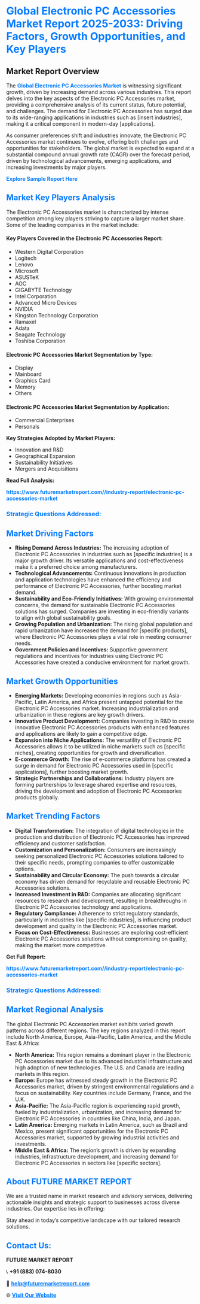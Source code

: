 <h1 style="color: #007BFF;">Global Electronic PC Accessories Market Report 2025-2033: Driving Factors, Growth Opportunities, and Key Players</h1>

<section id="overview">
<h2>Market Report Overview</h2>
<p>The <a href="https://www.futuremarketreport.com//industry-report/electronic-pc-accessories-market" style="color: #007BFF; text-decoration: none;"><strong>Global Electronic PC Accessories Market</strong></a> is witnessing significant growth, driven by increasing demand across various industries. This report delves into the key aspects of the Electronic PC Accessories market, providing a comprehensive analysis of its current status, future potential, and challenges. The demand for Electronic PC Accessories has surged due to its wide-ranging applications in industries such as [insert industries], making it a critical component in modern-day [applications].</p>
<p>As consumer preferences shift and industries innovate, the Electronic PC Accessories market continues to evolve, offering both challenges and opportunities for stakeholders. The global market is expected to expand at a substantial compound annual growth rate (CAGR) over the forecast period, driven by technological advancements, emerging applications, and increasing investments by major players.</p>
</section>

<section id="overview">
<p><a href="https://www.futuremarketreport.com//request-sample/reportId=58933" style="color: #007BFF; text-decoration: none;"><strong>Explore Sample Report Here</strong></a></p>
</section>

<section id="key-players">
<h2 style="color: #007BFF;">Market Key Players Analysis</h2>
<p>The Electronic PC Accessories market is characterized by intense competition among key players striving to capture a larger market share. Some of the leading companies in the market include:</p>
<h4>Key Players Covered in the Electronic PC Accessories Report:</h4>
<ul><li>Western Digital Corporation</li><li>Logitech</li><li>Lenovo</li><li>Microsoft</li><li>ASUSTeK</li><li>AOC</li><li>GIGABYTE Technology</li><li>Intel Corporation</li><li>Advanced Micro Devices</li><li>NVIDIA</li><li>Kingston Technology Corporation</li><li>Ramaxel</li><li>Adata</li><li>Seagate Technology</li><li>Toshiba Corporation</li></ul>
<h4>Electronic PC Accessories Market Segmentation by Type:</h4>
<ul><li>Display</li><li>Mainboard</li><li>Graphics Card</li><li>Memory</li><li>Others</li></ul>

<h4>Electronic PC Accessories Market Segmentation by Application:</h4>
<ul><li>Commercial Enterprises</li><li>Personals</li></ul>
<p><strong>Key Strategies Adopted by Market Players:</strong></p>
<ul>
<li>Innovation and R&D</li>
<li>Geographical Expansion</li>
<li>Sustainability Initiatives</li>
<li>Mergers and Acquisitions</li>
</ul>
</section>

<section>
<p><strong>Read Full Analysis: </strong></p><a href="https://www.futuremarketreport.com//industry-report/electronic-pc-accessories-market" style="color: #007BFF; text-decoration: none;"><strong>https://www.futuremarketreport.com//industry-report/electronic-pc-accessories-market</strong></a>
<h3 style="color: #007BFF;">Strategic Questions Addressed:</h3>
</section>

<section id="driving-factors">
<h2 style="color: #007BFF;">Market Driving Factors</h2>
<ul>
<li><strong>Rising Demand Across Industries:</strong> The increasing adoption of Electronic PC Accessories in industries such as [specific industries] is a major growth driver. Its versatile applications and cost-effectiveness make it a preferred choice among manufacturers.</li>
<li><strong>Technological Advancements:</strong> Continuous innovations in production and application technologies have enhanced the efficiency and performance of Electronic PC Accessories, further boosting market demand.</li>
<li><strong>Sustainability and Eco-Friendly Initiatives:</strong> With growing environmental concerns, the demand for sustainable Electronic PC Accessories solutions has surged. Companies are investing in eco-friendly variants to align with global sustainability goals.</li>
<li><strong>Growing Population and Urbanization:</strong> The rising global population and rapid urbanization have increased the demand for [specific products], where Electronic PC Accessories plays a vital role in meeting consumer needs.</li>
<li><strong>Government Policies and Incentives:</strong> Supportive government regulations and incentives for industries using Electronic PC Accessories have created a conducive environment for market growth.</li>
</ul>
</section>

<section id="growth-opportunities">
<h2 style="color: #007BFF;">Market Growth Opportunities</h2>
<ul>
<li><strong>Emerging Markets:</strong> Developing economies in regions such as Asia-Pacific, Latin America, and Africa present untapped potential for the Electronic PC Accessories market. Increasing industrialization and urbanization in these regions are key growth drivers.</li>
<li><strong>Innovative Product Development:</strong> Companies investing in R&D to create innovative Electronic PC Accessories products with enhanced features and applications are likely to gain a competitive edge.</li>
<li><strong>Expansion into Niche Applications:</strong> The versatility of Electronic PC Accessories allows it to be utilized in niche markets such as [specific niches], creating opportunities for growth and diversification.</li>
<li><strong>E-commerce Growth:</strong> The rise of e-commerce platforms has created a surge in demand for Electronic PC Accessories used in [specific applications], further boosting market growth.</li>
<li><strong>Strategic Partnerships and Collaborations:</strong> Industry players are forming partnerships to leverage shared expertise and resources, driving the development and adoption of Electronic PC Accessories products globally.</li>
</ul>
</section>

<section id="trending-factors">
<h2 style="color: #007BFF;">Market Trending Factors</h2>
<ul>
<li><strong>Digital Transformation:</strong> The integration of digital technologies in the production and distribution of Electronic PC Accessories has improved efficiency and customer satisfaction.</li>
<li><strong>Customization and Personalization:</strong> Consumers are increasingly seeking personalized Electronic PC Accessories solutions tailored to their specific needs, prompting companies to offer customizable options.</li>
<li><strong>Sustainability and Circular Economy:</strong> The push towards a circular economy has driven demand for recyclable and reusable Electronic PC Accessories solutions.</li>
<li><strong>Increased Investment in R&D:</strong> Companies are allocating significant resources to research and development, resulting in breakthroughs in Electronic PC Accessories technology and applications.</li>
<li><strong>Regulatory Compliance:</strong> Adherence to strict regulatory standards, particularly in industries like [specific industries], is influencing product development and quality in the Electronic PC Accessories market.</li>
<li><strong>Focus on Cost-Effectiveness:</strong> Businesses are exploring cost-efficient Electronic PC Accessories solutions without compromising on quality, making the market more competitive.</li>
</ul>
</section>

<section>
<p><strong>Get Full Report: </strong></p><a href="https://www.futuremarketreport.com//industry-report/electronic-pc-accessories-market" style="color: #007BFF; text-decoration: none;"><strong>https://www.futuremarketreport.com//industry-report/electronic-pc-accessories-market</strong></a>
<h3 style="color: #007BFF;">Strategic Questions Addressed:</h3>
</section>


<section id="regional-analysis">
<h2 style="color: #007BFF;">Market Regional Analysis</h2>
<p>The global Electronic PC Accessories market exhibits varied growth patterns across different regions. The key regions analyzed in this report include North America, Europe, Asia-Pacific, Latin America, and the Middle East & Africa:</p>
<ul>
<li><strong>North America:</strong> This region remains a dominant player in the Electronic PC Accessories market due to its advanced industrial infrastructure and high adoption of new technologies. The U.S. and Canada are leading markets in this region.</li>
<li><strong>Europe:</strong> Europe has witnessed steady growth in the Electronic PC Accessories market, driven by stringent environmental regulations and a focus on sustainability. Key countries include Germany, France, and the U.K.</li>
<li><strong>Asia-Pacific:</strong> The Asia-Pacific region is experiencing rapid growth, fueled by industrialization, urbanization, and increasing demand for Electronic PC Accessories in countries like China, India, and Japan.</li>
<li><strong>Latin America:</strong> Emerging markets in Latin America, such as Brazil and Mexico, present significant opportunities for the Electronic PC Accessories market, supported by growing industrial activities and investments.</li>
<li><strong>Middle East & Africa:</strong> The region’s growth is driven by expanding industries, infrastructure development, and increasing demand for Electronic PC Accessories in sectors like [specific sectors].</li>
</ul>
</section>

<footer>
<h2 style="color: #007BFF;">About FUTURE MARKET REPORT</h2>
<p>We are a trusted name in market research and advisory services, delivering actionable insights and strategic support to businesses across diverse industries. Our expertise lies in offering:</p>

<p>Stay ahead in today’s competitive landscape with our tailored research solutions.</p>

<h2 style="color: #007BFF;">Contact Us:</h2>
<p><strong>FUTURE MARKET REPORT</strong></p>
<p>📞 <strong>+91 (883) 074-8030</strong></p>
<p>📧 <strong><a href="mailto:help@futuremarketreport.com" style="color: #007BFF;">help@futuremarketreport.com</a></strong></p>
<p>🌐 <strong><a href="https://www.futuremarketreport.com/" style="color: #007BFF;">Visit Our Website</a></strong></p>
</footer>